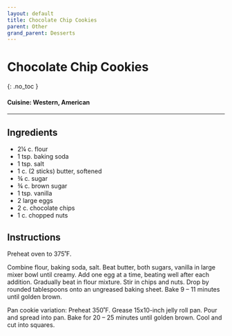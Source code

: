 ```yaml
---
layout: default
title: Chocolate Chip Cookies
parent: Other
grand_parent: Desserts
---
```


# Chocolate Chip Cookies
{: .no_toc }

#### Cuisine: Western, American
---

## Ingredients

<ul>
	<li>2¼ c. flour</li>
	<li>1 tsp. baking soda</li>
	<li>1 tsp. salt</li>
	<li>1 c. (2 sticks) butter, softened</li>
	<li>¾ c. sugar</li>
	<li>¾ c. brown sugar</li>
	<li>1 tsp. vanilla</li>
	<li>2 large eggs</li>
	<li>2 c. chocolate chips</li>
	<li>1 c. chopped nuts</li>
</ul>


## Instructions
Preheat oven to 375˚F.

Combine flour, baking soda, salt. Beat butter, both sugars, vanilla in large mixer bowl until creamy. Add one egg at a time, beating well after each addition. Gradually beat in flour mixture. Stir in chips and nuts. Drop by rounded tablespoons onto an ungreased baking sheet. Bake 9 – 11 minutes until golden brown.

Pan cookie variation: Preheat 350˚F. Grease 15x10-inch jelly roll pan. Pour and spread into pan. Bake for 20 – 25 minutes until golden brown. Cool and cut into squares.